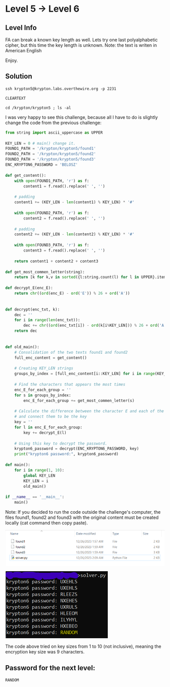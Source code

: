 # Level 5 → Level 6

## Level Info
FA can break a known key length as well. Lets try one last polyalphabetic cipher, but this time the key length is unknown. Note: the text is writen in American English

Enjoy.

## Solution
```
ssh krypton5@krypton.labs.overthewire.org -p 2231
```
```
CLEARTEXT
```
```
cd /krypton/krypton5 ; ls -al
```

I was very happy to see this challenge, because all I have to do is slightly change the code from the previous challenge:

```python
from string import ascii_uppercase as UPPER

KEY_LEN = 0 # main() change it.
FOUND1_PATH = '/krypton/krypton5/found1'
FOUND2_PATH = '/krypton/krypton5/found2'
FOUND3_PATH = '/krypton/krypton5/found3'
ENC_KRYPTON6_PASSWORD = 'BELOSZ'

def get_content():
    with open(FOUND1_PATH, 'r') as f:
        content1 = f.read().replace(' ', '')
    
    # padding
    content1 += (KEY_LEN - len(content1) % KEY_LEN) * '#'

    with open(FOUND2_PATH, 'r') as f:
        content2 = f.read().replace(' ', '')
    
    # padding
    content2 += (KEY_LEN - len(content2) % KEY_LEN) * '#'
    
    with open(FOUND3_PATH, 'r') as f:
        content3 = f.read().replace(' ', '')
    
    return content1 + content2 + content3

def get_most_commen_letter(string):
    return [k for k,v in sorted({l:string.count(l) for l in UPPER}.items(), key=lambda x:x[1], reverse=True)][0]

def decrypt_E(enc_E):
    return chr((ord(enc_E) - ord('E')) % 26 + ord('A'))


def decrypt(enc_txt, k):
    dec = ''
    for i in range(len(enc_txt)):
        dec += chr((ord(enc_txt[i]) - ord(k[i%KEY_LEN])) % 26 + ord('A'))
    return dec


def old_main():
    # Consolidation of the two texts found1 and found2
    full_enc_content = get_content()
    
    # Creating KEY_LEN strings
    groups_by_index = [full_enc_content[i::KEY_LEN] for i in range(KEY_LEN)]
    
    # Find the characters that appears the most times
    enc_E_for_each_group = ''
    for s in groups_by_index:
        enc_E_for_each_group += get_most_commen_letter(s)

    # Calculate the difference between the character E and each of the characters we found
    # and connect them to be the key
    key = ''
    for l in enc_E_for_each_group:
        key += decrypt_E(l)

    # Using this key to decrypt the password.
    krypton6_password = decrypt(ENC_KRYPTON6_PASSWORD, key)
    print("krypton6 password:", krypton6_password)

def main():
    for i in range(1, 10):
        global KEY_LEN
        KEY_LEN = i
        old_main()

if __name__ == '__main__':
    main()
```

Note: If you decided to run the code outside the challenge's computer, the files found1, found2 and found3 with the original content must be created locally (cat command then copy paste).

![](0.png)

![](1.png)

The code above tried on key sizes from 1 to 10 (not inclusive), meaning the encryption key size was 9 characters.

## Password for the next level:
```
RANDOM
```
